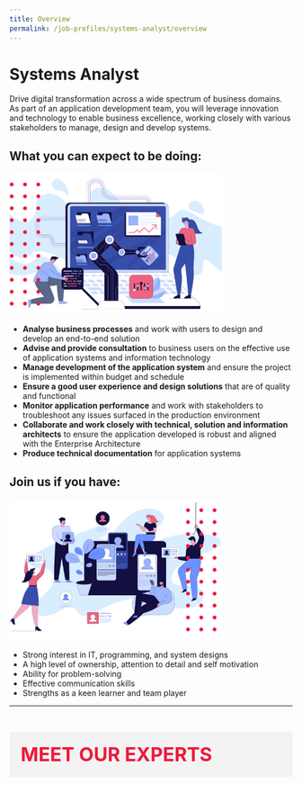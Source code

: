 ```yaml
---
title: Overview
permalink: /job-profiles/systems-analyst/overview
---
```

# Systems Analyst
Drive digital transformation across a wide spectrum of business domains. As part of an application development team, you will leverage innovation and technology to enable business excellence, working closely with various stakeholders to manage, design and develop systems.

## What you can expect to be doing:

<div style="width:75%;height:75%;"><img src="images/job-profile-1.jpg"></div>


* **Analyse business processes** and work with users to design and develop an end-to-end solution
* **Advise and provide consultation** to business users on the effective use of application systems and information technology
* **Manage development of the application system** and ensure the project is implemented within budget and schedule
* **Ensure a good user experience and design solutions** that are of quality and functional
* **Monitor application performance** and work with stakeholders to troubleshoot any issues surfaced in the production environment
* **Collaborate and work closely with technical, solution and information architects** to ensure the application developed is robust and aligned with the Enterprise Architecture
* **Produce technical documentation** for application systems

## Join us if you have:

<div style="width:75%;height:75%;"><img src="images/job-profile-2a.jpg" ></div>


* Strong interest in IT, programming, and system designs
* A high level of ownership, attention to detail and self motivation
* Ability for problem-solving
* Effective communication skills 
* Strengths as a keen learner and team player


-----------------------------

​
<div class="row" style="font-size:34px; font-weight: 700; color: #ed1a3b; background-color: #f3f3f3; padding: 20px 0px 20px 20px;"> MEET OUR EXPERTS</div>